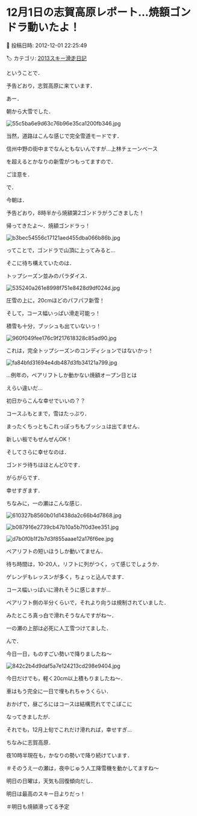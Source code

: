 # 12月1日の志賀高原レポート…焼額ゴンドラ動いたよ！

📅 投稿日時: 2012-12-01 22:25:49

🏷️ カテゴリ: [2013スキー滑走日記](c91dbe557f9a69230b1600e48622fdd61.md)

ということで．


予告どおり，志賀高原に来ています．





あー．


朝から大雪でした．




![55c5ba6e9d63c76b96e35ca1200fb346.jpg](images/55c5ba6e9d63c76b96e35ca1200fb346.jpg)




当然，道路はこんな感じで完全雪道モードです．


信州中野の街中までなんともないんですが…上林チェーンベース


を超えるとかなりの新雪がつもってますので．


ご注意を．





で．


今朝は．


予告どおり，8時半から焼額第2ゴンドラがうごきました！


帰ってきたよ～．焼額ゴンドラっ！




![b3bec54556c17121aed455dba066b86b.jpg](images/b3bec54556c17121aed455dba066b86b.jpg)







ってことで，ゴンドラで山頂に上ってみると…


そこに待ち構えていたのは．


トップシーズン並みのパラダイス．




![535240a261e8998f751e8428d9df024d.jpg](images/535240a261e8998f751e8428d9df024d.jpg)




圧雪の上に，20cmほどのパフパフ新雪！


そして，コース幅いっぱい滑走可能っ！


積雪も十分，ブッシュも出ていないっ！




![960f049fee176c9f217618328c85ad90.jpg](images/960f049fee176c9f217618328c85ad90.jpg)




これは，完全トップシーズンのコンディションではないかっ！




![fa84bfd31694e4db487d3fb34121a799.jpg](images/fa84bfd31694e4db487d3fb34121a799.jpg)




…例年の，ペアリフトしか動かない焼額オープン日とは


えらい違いだ…


初日からこんな幸せでいいの？？


コースふもとまで，雪はたっぷり．


まったくちっともこれっぽっちもブッシュは出てません．


新しい板でもぜんぜんOK！





そしてさらに幸せなのは．


ゴンドラ待ちはほとんど0です．


がらがらです．


幸せすぎます．





ちなみに，一の瀬はこんな感じ．




![610327b8560b01d1438da2c66b4d7868.jpg](images/610327b8560b01d1438da2c66b4d7868.jpg)









![b087916e2739cb47b10a5b7f0d3ee351.jpg](images/b087916e2739cb47b10a5b7f0d3ee351.jpg)









![d7b0f0b1f2b7d3f855aaae12a176f6ee.jpg](images/d7b0f0b1f2b7d3f855aaae12a176f6ee.jpg)




ペアリフトの短いほうしか動いてません．


待ち時間は，10-20人，リフトに列がつく，って感じでしょうか．


ゲレンデもレッスンが多く，ちょっと込んでます．





コース幅いっぱいに滑れそうに感じますが…


ペアリフト側の半分くらいで，それより向うは規制されていました．


みたところ真っ白で滑れそうなんですがね～．


一の瀬の上部は必死に人工雪つけてました．





んで．


今日一日，ものすごい勢いで降りましたね～




![842c2b4d9daf5a7e124213cd298e9404.jpg](images/842c2b4d9daf5a7e124213cd298e9404.jpg)




今日だけでも，軽く20cm以上積もりましたね～．


車はもう完全に一日で埋もれちゃうくらい．





おかげで，昼ごろにはコースは結構荒れてでこぼこに


なってきましたが．


それでも，12月上旬でこれだけ滑れれば，幸せすぎ…





ちなみに志賀高原．


夜10時半現在も，かなりの勢いで降り続けています．


＃そのうえ一の瀬は，夜中じゅう人工降雪機を動かしてますね～


明日の日曜は，天気も回復傾向だし．


明日は最高のスキー日よりだっ！





＃明日も焼額滑ってる予定

